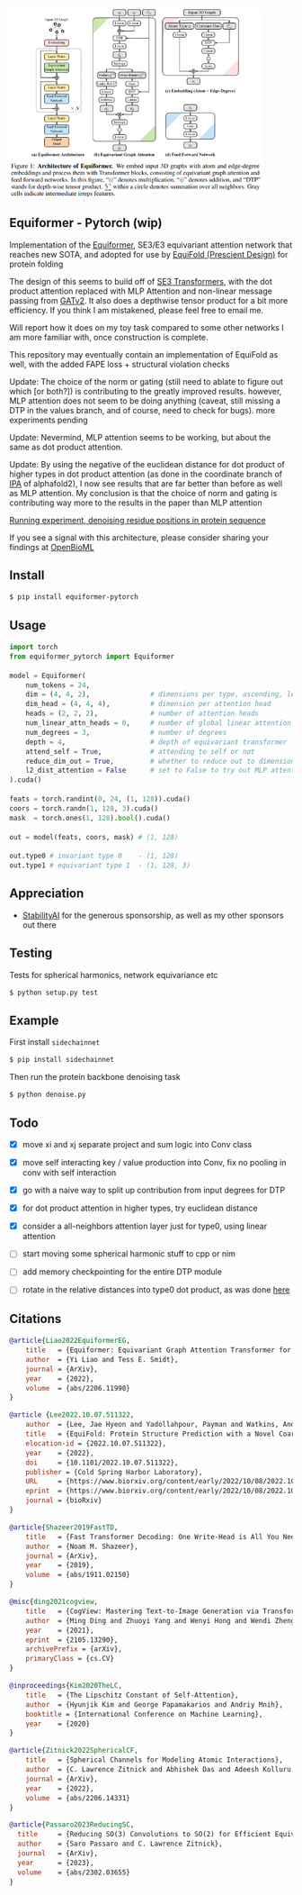 <img src="./equiformer.png" width="450px"></img>

## Equiformer - Pytorch (wip)

Implementation of the <a href="https://arxiv.org/abs/2206.11990">Equiformer</a>, SE3/E3 equivariant attention network that reaches new SOTA, and adopted for use by <a href="https://www.biorxiv.org/content/10.1101/2022.10.07.511322v1">EquiFold (Prescient Design)</a> for protein folding

The design of this seems to build off of <a href="https://arxiv.org/abs/2006.10503">SE3 Transformers</a>, with the dot product attention replaced with MLP Attention and non-linear message passing from <a href="https://arxiv.org/abs/2105.14491">GATv2</a>. It also does a depthwise tensor product for a bit more efficiency. If you think I am mistakened, please feel free to email me.

Will report how it does on my toy task compared to some other networks I am more familiar with, once construction is complete.

This repository may eventually contain an implementation of EquiFold as well, with the added FAPE loss + structural violation checks

Update: The choice of the norm or gating (still need to ablate to figure out which [or both?]) is contributing to the greatly improved results. however, MLP attention does not seem to be doing anything (caveat, still missing a DTP in the values branch, and of course, need to check for bugs). more experiments pending

Update: Nevermind, MLP attention seems to be working, but about the same as dot product attention.

Update: By using the negative of the euclidean distance for dot product of higher types in dot product attention (as done in the coordinate branch of <a href="https://github.com/lucidrains/invariant-point-attention/blob/main/invariant_point_attention/invariant_point_attention.py#L175">IPA</a> of alphafold2), I now see results that are far better than before as well as MLP attention. My conclusion is that the choice of norm and gating is contributing way more to the results in the paper than MLP attention

<a href="https://wandb.ai/lucidrains/equiformer/reports/equiformer-and-mlp-attention---VmlldzozMDQwMTY3?accessToken=xmj0a1c80m8hehylrmbr0hndka8kk1vxmdrmvtmy7r1qgphtnuhq1643cb76zgfo">Running experiment, denoising residue positions in protein sequence</a>

If you see a signal with this architecture, please consider sharing your findings at <a href="https://openbioml.org/">OpenBioML</a>

## Install

```bash
$ pip install equiformer-pytorch
```

## Usage

```python
import torch
from equiformer_pytorch import Equiformer

model = Equiformer(
    num_tokens = 24,
    dim = (4, 4, 2),               # dimensions per type, ascending, length must match number of degrees (num_degrees)
    dim_head = (4, 4, 4),          # dimension per attention head
    heads = (2, 2, 2),             # number of attention heads
    num_linear_attn_heads = 0,     # number of global linear attention heads, can see all the neighbors
    num_degrees = 3,               # number of degrees
    depth = 4,                     # depth of equivariant transformer
    attend_self = True,            # attending to self or not
    reduce_dim_out = True,         # whether to reduce out to dimension of 1, say for predicting new coordinates for type 1 features
    l2_dist_attention = False      # set to False to try out MLP attention
).cuda()

feats = torch.randint(0, 24, (1, 128)).cuda()
coors = torch.randn(1, 128, 3).cuda()
mask  = torch.ones(1, 128).bool().cuda()

out = model(feats, coors, mask) # (1, 128)

out.type0 # invariant type 0    - (1, 128)
out.type1 # equivariant type 1  - (1, 128, 3)
```

## Appreciation

- <a href="https://stability.ai/">StabilityAI</a> for the generous sponsorship, as well as my other sponsors out there

## Testing

Tests for spherical harmonics, network equivariance etc

```bash
$ python setup.py test
```

## Example

First install `sidechainnet`

```bash
$ pip install sidechainnet
```

Then run the protein backbone denoising task

```bash
$ python denoise.py
```

## Todo

- [x] move xi and xj separate project and sum logic into Conv class
- [x] move self interacting key / value production into Conv, fix no pooling in conv with self interaction
- [x] go with a naive way to split up contribution from input degrees for DTP
- [x] for dot product attention in higher types, try euclidean distance
- [x] consider a all-neighbors attention layer just for type0, using linear attention

- [ ] start moving some spherical harmonic stuff to cpp or nim
- [ ] add memory checkpointing for the entire DTP module
- [ ] rotate in the relative distances into type0 dot product, as was done <a href="https://github.com/lucidrains/En-transformer">here</a>

## Citations

```bibtex
@article{Liao2022EquiformerEG,
    title   = {Equiformer: Equivariant Graph Attention Transformer for 3D Atomistic Graphs},
    author  = {Yi Liao and Tess E. Smidt},
    journal = {ArXiv},
    year    = {2022},
    volume  = {abs/2206.11990}
}
```

```bibtex
@article {Lee2022.10.07.511322,
    author  = {Lee, Jae Hyeon and Yadollahpour, Payman and Watkins, Andrew and Frey, Nathan C. and Leaver-Fay, Andrew and Ra, Stephen and Cho, Kyunghyun and Gligorijevic, Vladimir and Regev, Aviv and Bonneau, Richard},
    title   = {EquiFold: Protein Structure Prediction with a Novel Coarse-Grained Structure Representation},
    elocation-id = {2022.10.07.511322},
    year    = {2022},
    doi     = {10.1101/2022.10.07.511322},
    publisher = {Cold Spring Harbor Laboratory},
    URL     = {https://www.biorxiv.org/content/early/2022/10/08/2022.10.07.511322},
    eprint  = {https://www.biorxiv.org/content/early/2022/10/08/2022.10.07.511322.full.pdf},
    journal = {bioRxiv}
}
```

```bibtex
@article{Shazeer2019FastTD,
    title   = {Fast Transformer Decoding: One Write-Head is All You Need},
    author  = {Noam M. Shazeer},
    journal = {ArXiv},
    year    = {2019},
    volume  = {abs/1911.02150}
}
```

```bibtex
@misc{ding2021cogview,
    title   = {CogView: Mastering Text-to-Image Generation via Transformers},
    author  = {Ming Ding and Zhuoyi Yang and Wenyi Hong and Wendi Zheng and Chang Zhou and Da Yin and Junyang Lin and Xu Zou and Zhou Shao and Hongxia Yang and Jie Tang},
    year    = {2021},
    eprint  = {2105.13290},
    archivePrefix = {arXiv},
    primaryClass = {cs.CV}
}
```

```bibtex
@inproceedings{Kim2020TheLC,
    title   = {The Lipschitz Constant of Self-Attention},
    author  = {Hyunjik Kim and George Papamakarios and Andriy Mnih},
    booktitle = {International Conference on Machine Learning},
    year    = {2020}
}
```

```bibtex
@article{Zitnick2022SphericalCF,
    title   = {Spherical Channels for Modeling Atomic Interactions},
    author  = {C. Lawrence Zitnick and Abhishek Das and Adeesh Kolluru and Janice Lan and Muhammed Shuaibi and Anuroop Sriram and Zachary W. Ulissi and Brandon C. Wood},
    journal = {ArXiv},
    year    = {2022},
    volume  = {abs/2206.14331}
}
```

```bibtex
@article{Passaro2023ReducingSC,
  title     = {Reducing SO(3) Convolutions to SO(2) for Efficient Equivariant GNNs},
  author    = {Saro Passaro and C. Lawrence Zitnick},
  journal   = {ArXiv},
  year      = {2023},
  volume    = {abs/2302.03655}
}
```
